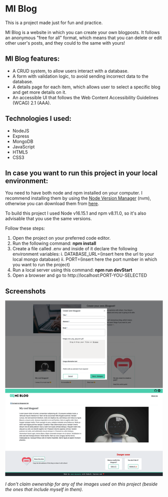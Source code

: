 # MI Blog
This is a project made just for fun and practice.

MI Blog is a website in which you can create your own blogposts. It follows an anonymous "free for all" format, which means that you can delete or edit other user's posts, and they could to the same with yours! 

## MI Blog features: 
* A CRUD system, to allow users interact with a database.
* A form with validation logic, to avoid sending incorrect data to the database. 
* A details page for each item, which allows user to select a specific blog and get more details on it.
* An accessible UI that follows the Web Content Accessibility Guidelines (WCAG) 2.1 (AAA).

## Technologies I used: 
* NodeJS
* Express 
* MongoDB 
* JavaScript
* HTML5
* CSS3

## In case you want to run this project in your local environment:
You need to have both node and npm installed on your computer. I recommend installing them by using the [Node Version Manager](https://github.com/nvm-sh/nvm) (nvm), otherwise you can download them from [here](https://nodejs.org/en). 

To build this project I used Node v16.15.1 and npm v8.11.0, so it's also advisable that you use the same versions. 

Follow these steps: 
1. Open the project on your preferred code editor. 
2. Run the following command: **npm install** 
3. Create a file called .env and inside of it declare the following environment variables: 
  i. DATABASE_URL=(insert here the url to your local mongo database)
  ii. PORT=(insert here the port number in which you want to run the project)
4. Run a local server using this command: **npm run devStart** 
5. Open a browser and go to http://localhost:PORT-YOU-SELECTED

## Screenshots
![Screenshot of M.I. Blog 1 of 2. Showing the form modal users would fill to create a new blogpost.](./public/assets/screenshot1.png)
![Screenshot of M.I. Blog 2 of 2. Showing how a blogpost, with a lorem ipsum body and a placeholder image.](./public/assets/screenshot2.png)

_I don't claim ownership for any of the images used on this project (beside the ones that include myself in them)._
